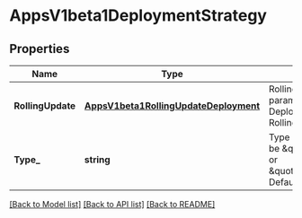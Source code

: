 # AppsV1beta1DeploymentStrategy

## Properties
Name | Type | Description | Notes
------------ | ------------- | ------------- | -------------
**RollingUpdate** | [**AppsV1beta1RollingUpdateDeployment**](apps.v1beta1.RollingUpdateDeployment.md) | Rolling update config params. Present only if DeploymentStrategyType &#x3D; RollingUpdate. | [optional] [default to null]
**Type_** | **string** | Type of deployment. Can be \&quot;Recreate\&quot; or \&quot;RollingUpdate\&quot;. Default is RollingUpdate. | [optional] [default to null]

[[Back to Model list]](../README.md#documentation-for-models) [[Back to API list]](../README.md#documentation-for-api-endpoints) [[Back to README]](../README.md)


